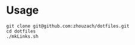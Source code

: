 
Usage
========
    git clone git@github.com:zhouzach/dotfiles.git
    cd dotfiles
    ./mkLinks.sh
